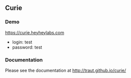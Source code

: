 ## Curie

### Demo
https://curie.heyheylabs.com

* login: test
* password: test

### Documentation
Please see the documentation at http://traut.github.io/curie/


